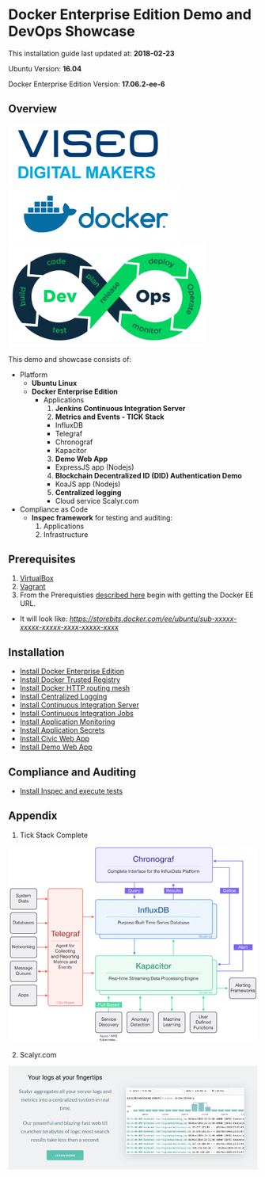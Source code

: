 #  Docker Enterprise Edition Demo and DevOps Showcase

This installation guide last updated at: **2018-02-23**

Ubuntu Version: **16.04**

Docker Enterprise Edition Version: **17.06.2-ee-6**

## Overview

![Viseo Digital Makers](images/viseo-digital-makers.png)
![Docker](images/docker-horizontal.png)
<br>
<img width=400 src="images/devops-process-1024x527.png">

This demo and showcase consists of:

- Platform
  - **Ubuntu Linux**
  - **Docker Enterprise Edition**
    - Applications
      1. **Jenkins Continuous Integration Server**
      2. **Metrics and Events - TICK Stack**
        - InfluxDB
        - Telegraf
        - Chronograf
        - Kapacitor
      3. **Demo Web App**
        - ExpressJS app (Nodejs)
      4. **Blockchain Decentralized ID (DID) Authentication Demo**
        - KoaJS app (Nodejs)
      5. **Centralized logging**
        - Cloud service Scalyr.com
- Compliance as Code
  - **Inspec framework** for testing and auditing:
    1. Applications
    2. Infrastructure

## Prerequisites

1. [VirtualBox](https://www.virtualbox.org/wiki/Downloads)
2. [Vagrant](https://www.vagrantup.com/)
3. From the Prerequisties [described here](https://docs.docker.com/engine/installation/linux/docker-ee/ubuntu/) begin with getting the Docker EE URL.
  - It will look like: *https://storebits.docker.com/ee/ubuntu/sub-xxxxx-xxxxx-xxxxx-xxxx-xxxxx-xxxx*

## Installation

- [Install Docker Enterprise Edition](install_docker.md)
- [Install Docker Trusted Registry](install_dtr.md)
- [Install Docker HTTP routing mesh](install_ucp_hrm.md)
- [Install Centralized Logging](install_centralized_logging.md)
- [Install Continuous Integration Server](install_continuous_integration_server.md)
- [Install Continuous Integration Jobs](install_continuous_integration_jobs.md)
- [Install Application Monitoring](install_monitoring.md)
- [Install Application Secrets](install_secrets.md)
- [Install Civic Web App](install_civic_web_app.md)
- [Install Demo Web App](install_demo_web_app.md)

## Compliance and Auditing

- [Install Inspec and execute tests](compliance/README.md)

## Appendix

1. Tick Stack Complete

![TICK Stack Complete](images/Tick-Stack-Complete.png)

2. Scalyr.com

![Scalyr.com](images/scalyr.png)